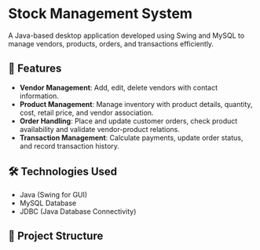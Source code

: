 # Stock Management System

A Java-based desktop application developed using Swing and MySQL to manage vendors, products, orders, and transactions efficiently.

## 🧩 Features

- **Vendor Management**: Add, edit, delete vendors with contact information.
- **Product Management**: Manage inventory with product details, quantity, cost, retail price, and vendor association.
- **Order Handling**: Place and update customer orders, check product availability and validate vendor-product relations.
- **Transaction Management**: Calculate payments, update order status, and record transaction history.

## 🛠️ Technologies Used

- Java (Swing for GUI)
- MySQL Database
- JDBC (Java Database Connectivity)

## 📁 Project Structure

